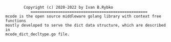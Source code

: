 			Copyright (c) 2020-2022 by Ivan B.Rybko
	    	   ===================================================
	mcode is the open source middleware golang library with context free functions 
	mostly developed to serve the dict data structure, which are described in 
	mcode_dict_decltype.go file.



